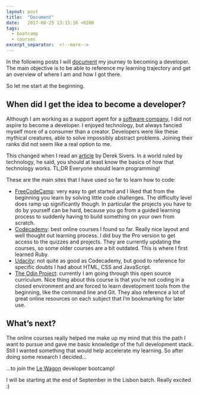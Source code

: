```yaml
---
layout: post
title:  "Document"
date:   2017-08-25 13:15:16 +0200
tags:
  - bootcamp
  - courses
excerpt_separator:  <!--more-->
---
```

In the following posts I will [document](https://www.youtube.com/watch?v=RVKofRN1dyI) my journey to becoming a developer. The main objective is to be able to reference my learning trajectory and get an overview of where I am and how I got there.

So let me start at the beginning.

## When did I get the idea to become a developer?

Although I am working as a support agent for a [software company](http://appmachine.com), I did not aspire to become a developer. I enjoyed technology, but always fancied myself more of a consumer than a creator. Developers were like these mythical creatures, able to solve impossibly abstract problems. Joining their ranks did not seem like a real option to me.

This changed when I read an [article](https://sivers.org/prog) by Derek Sivers. In a world ruled by technology, he said, you should at least know the basics of how that technology works. TL;DR Everyone should learn programming!

These are the main sites that I have used so far to learn how to code:


- [FreeCodeCamp](https://www.freecodecamp.org/): very easy to get started and I liked that from the beginning you learn by solving little code challenges. The difficulty level does ramp up significantly though. In particular the projects you have to do by yourself can be hard, because you go from a guided learning process to suddenly having to build something on your own from scratch.
- [Codecademy](https://www.codecademy.com/): best online courses I found so far. Really nice layout and well thought out learning process. I did buy the Pro version to get access to the quizzes and projects. They are currently updating the courses, so some older courses are a bit outdated. This is where I first learned Ruby.
- [Udacity](https://udacity.com): not quite as good as Codecademy, but good to reference for specific doubts I had about HTML, CSS and JavaScript.
- [The Odin Project](https://www.theodinproject.com/): currently I am going through this open source curriculum. Nice thing about this course is that you’re not coding in a closed environment and are forced to learn development tools from the beginning, like the command line and Git. They also reference a lot of great online resources on each subject that I’m bookmarking for later use.

## What’s next?

The online courses really helped me make up my mind that this the path I want to pursue and gave me basic knowledge of the full development stack. Still I wanted something that would help accelerate my learning. So after doing some research I decided…

…to join the [Le Wagon](https://www.lewagon.com) developer bootcamp!

I will be starting at the end of September in the Lisbon batch. Really excited :)

